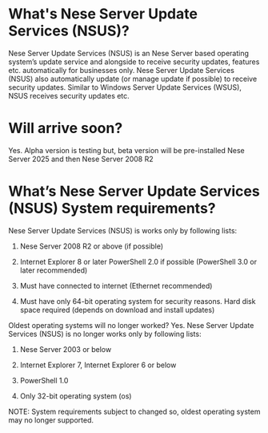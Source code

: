 # What's Nese Server Update Services (NSUS)?

Nese Server Update Services (NSUS) is an Nese Server based operating system’s update service and alongside to receive security updates, features etc. automatically for businesses only.
Nese Server Update Services (NSUS) also automatically update (or manage update if possible) to receive security updates.
Similar to Windows Server Update Services (WSUS), NSUS receives security updates etc.

# Will arrive soon?

Yes. Alpha version is testing but, beta version will be pre-installed Nese Server 2025 and then Nese Server 2008 R2

# What’s Nese Server Update Services (NSUS) System requirements?

Nese Server Update Services (NSUS) is works only by following lists:

1. Nese Server 2008 R2 or above (if possible)

2. Internet Explorer 8 or later
PowerShell 2.0 if possible (PowerShell 3.0 or later recommended)

3. Must have connected to internet (Ethernet recommended)

4. Must have only 64-bit operating system for security reasons.
Hard disk space required (depends on download and install updates)

Oldest operating systems will no longer worked?
Yes. Nese Server Update Services (NSUS) is no longer works only by following lists:

1. Nese Server 2003 or below

2. Internet Explorer 7, Internet Explorer 6 or below

3. PowerShell 1.0

4. Only 32-bit operating system (os)

NOTE: System requirements subject to changed so, oldest operating system may no longer supported.
